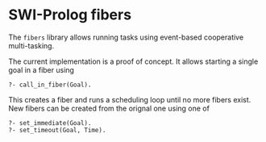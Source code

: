 # SWI-Prolog fibers

The   `fibers`  library   allows  running   tasks  using   event-based
cooperative multi-tasking.

The current implementation is a proof of concept.   It allows starting
a single goal in a fiber using

    ?- call_in_fiber(Goal).

This creates a  fiber and runs a scheduling loop  until no more fibers
exist.  New fibers can be created from the orignal one using one of

    ?- set_immediate(Goal).
	?- set_timeout(Goal, Time).
